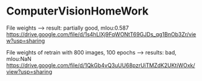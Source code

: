 # ComputerVisionHomeWork
File weights --> result: partially good, mIou:0.587
https://drive.google.com/file/d/1s4hLlXj9FqWONtT69GJDs_qg1BnOb3Zr/view?usp=sharing

File weights of retrain with 800 images, 100 epochs --> results: bad, mIou:NaN
https://drive.google.com/file/d/1QkGb4vQ3uUU68pzrUiTMZdK2UKtjWOxk/view?usp=sharing
